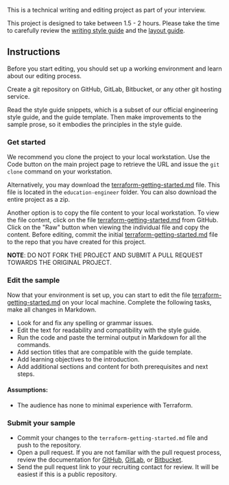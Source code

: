 This is a technical writing and editing project as part of your interview.

This project is designed to take between 1.5 - 2 hours.
Please take the time to carefully review the [writing style guide](../styling-guide-snippet.md) and the [layout guide](../guide-template.md).

## Instructions

Before you start editing, you should set up a working environment and learn about our editing process.

Create a git repository on GitHub, GitLab, Bitbucket, or any other git hosting service. 

Read the style guide snippets, which is a subset of our official engineering style guide, and the guide template. Then make improvements to the sample prose, so it embodies the principles in the style guide. 

### Get started

We recommend you clone the project to your local workstation. Use the Code button on the main project page to retrieve the URL and issue the `git clone` command on your workstation.

Alternatively, you may download the [terraform-getting-started.md](terraform-getting-started.md) file. This file is located in the `education-engineer` folder. You can also download the entire project as a zip.

Another option is to copy the file content to your local workstation. To view the file content, click on the file [terraform-getting-started.md](terraform-getting-started.md) from GitHub. Click on the "Raw" button when viewing the individual file and copy the content. Before editing, commit the initial [terraform-getting-started.md](terraform-getting-started.md) file to the repo that you have created for this project.

**NOTE**: DO NOT FORK THE PROJECT AND SUBMIT A PULL REQUEST TOWARDS THE ORIGINAL PROJECT.

### Edit the sample

Now that your environment is set up, you can start to edit the file [terraform-getting-started.md](terraform-getting-started.md) on your local machine. Complete the following tasks, make all changes in Markdown.

- Look for and fix any spelling or grammar issues.
- Edit the text for readability and compatibility with the style guide.
- Run the code and paste the terminal output in Markdown for all the commands. 
- Add section titles that are compatible with the guide template.
- Add learning objectives to the introduction.
- Add additional sections and content for both prerequisites and next steps. 

#### Assumptions: 
- The audience has none to minimal experience with Terraform.

### Submit your sample

- Commit your changes to the `terraform-getting-started.md` file and push to the repository.
- Open a pull request. If you are not familiar with the pull request process, review the documentation for [GitHub](https://docs.github.com/en/free-pro-team@latest/github/collaborating-with-issues-and-pull-requests/creating-a-pull-request), [GitLab](https://docs.gitlab.com/ee/user/project/merge_requests/creating_merge_requests.html), or [Bitbucket](https://support.atlassian.com/bitbucket-cloud/docs/create-a-pull-request-to-merge-your-change/). 
- Send the pull request link to your recruiting contact for review. It will be easiest if this is a public repository.
